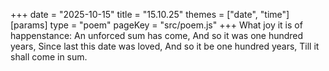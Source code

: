 +++
date = "2025-10-15"
title = "15.10.25"
themes = ["date", "time"]
[params]
  type = "poem"
  pageKey = "src/poem.js"
+++
What joy it is of happenstance:
An unforced sum has come,
And so it was one hundred years,
Since last this date was loved,
And so it be one hundred years,
Till it shall come in sum.
